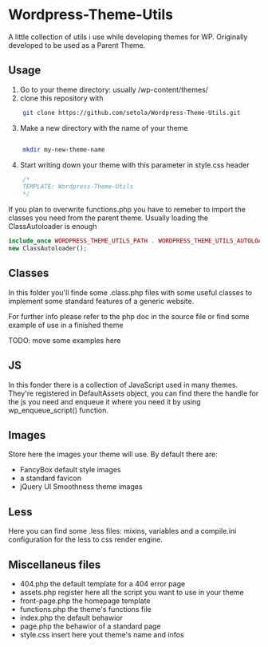 Wordpress-Theme-Utils
=====================

A little collection of utils i use while developing themes for WP.
Originally developed to be used as a Parent Theme. 

Usage
-----

1. Go to your theme directory: usually <wordpress-base-dir>/wp-content/themes/
2. clone this repository with 
````bash
	git clone https://github.com/setola/Wordpress-Theme-Utils.git
````

3. Make a new directory with the name of your theme
````bash

	mkdir my-new-theme-name
````

4. Start writing down your theme with this parameter in style.css header
````css
	/*
	TEMPLATE: Wordpress-Theme-Utils
	*/
````


If you plan to overwrite functions.php you have to remeber to import the classes
you need from the parent theme. Usually loading the ClassAutoloader is enough
````php
include_once WORDPRESS_THEME_UTILS_PATH . WORDPRESS_THEME_UTILS_AUTOLOADER_RELATIVE_PATH;
new ClassAutoloader();
````

Classes
-------

In this folder you'll finde some .class.php files 
with some useful classes to implement some 
standard features of a generic website.

For further info please refer to the php doc in the source file
or find some example of use in a finished theme

TODO: move some examples here



JS
--

In this fonder there is a collection of JavaScript used in many themes.
They're registered in DefaultAssets object, you can find there the handle for the js
you need and enqueue it where you need it by using wp_enqueue_script() function.



Images
------

Store here the images your theme will use.
By default there are:
* FancyBox default style images
* a standard favicon 
* jQuery UI Smoothness theme images


Less
----

Here you can find some .less files: mixins, variables 
and a compile.ini configuration for the less to css render engine.



Miscellaneus files
------------------

* 404.php the default template for a 404 error page
* assets.php register here all the script you want to use in your theme
* front-page.php the homepage template
* functions.php the theme's functions file
* index.php the default behawior
* page.php the behawior of a standard page
* style.css insert here yout theme's name and infos
